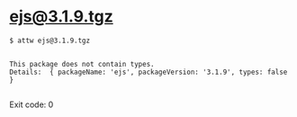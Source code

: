 # ejs@3.1.9.tgz

```
$ attw ejs@3.1.9.tgz


This package does not contain types.
Details:  { packageName: 'ejs', packageVersion: '3.1.9', types: false }


```

Exit code: 0